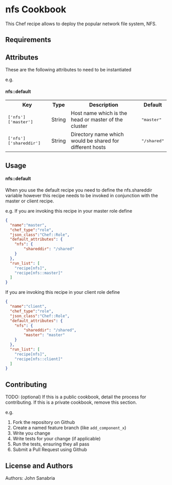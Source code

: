 nfs Cookbook
============
This Chef recipe allows to deploy the popular network file system, NFS.


Requirements
------------

Attributes
----------
These are the following attributes to need to be instantiated 

e.g.
#### nfs::default
<table>
  <tr>
    <th>Key</th>
    <th>Type</th>
    <th>Description</th>
    <th>Default</th>
  </tr>
  <tr>
    <td><tt>['nfs']['master']</tt></td>
    <td>String</td>
    <td>Host name which is the head or master of the cluster</td>
    <td><tt>"master"</tt></td>
  </tr>
  <tr>
    <td><tt>['nfs']['shareddir']</tt></td>
    <td>String</td>
    <td>Directory name which would be shared for different hosts</td>
    <td><tt>"/shared"</tt></td>
  </tr>
</table>

Usage
-----
#### nfs::default
When you use the default recipe you need to define the nfs.shareddir variable however this recipe needs to be invoked in conjunction with the master or client recipe.

e.g.
If you are invoking this recipe in your master role define 

```json
{
  "name":"master",
  "chef_type":"role",
  "json_class":"Chef::Role",
  "default_attributes": {
	"nfs": {
		"shareddir": "/shared"
	}
  },
  "run_list": [
    "recipe[nfs]",
    "recipe[nfs::master]"
  ]
}
```

If you are invoking this recipe in your client role define 

```json
{
  "name":"client",
  "chef_type":"role",
  "json_class":"Chef::Role",
  "default_attributes": {
	"nfs": {
		"shareddir": "/shared",
		"master": "master"
	}
  },
  "run_list": [
    "recipe[nfs]",
    "recipe[nfs::client]"
  ]
}
```

Contributing
------------
TODO: (optional) If this is a public cookbook, detail the process for contributing. If this is a private cookbook, remove this section.

e.g.
1. Fork the repository on Github
2. Create a named feature branch (like `add_component_x`)
3. Write you change
4. Write tests for your change (if applicable)
5. Run the tests, ensuring they all pass
6. Submit a Pull Request using Github

License and Authors
-------------------
Authors: John Sanabria 
